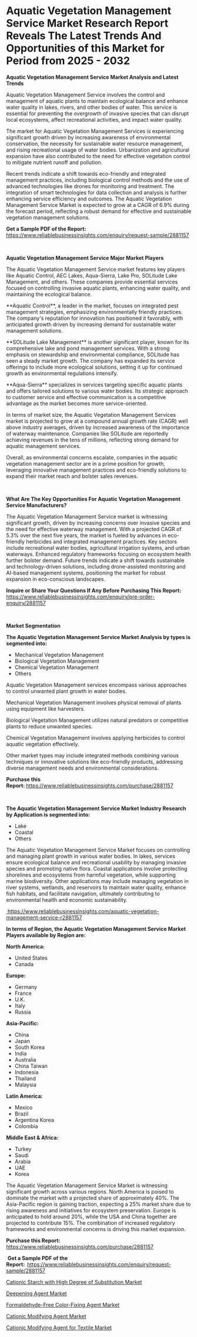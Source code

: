 <p><h1>Aquatic Vegetation Management Service Market Research Report Reveals The Latest Trends And Opportunities of this Market for Period from 2025 - 2032</h1></p><p><strong>Aquatic Vegetation Management Service Market Analysis and Latest Trends</strong></p>
<p><p>Aquatic Vegetation Management Service involves the control and management of aquatic plants to maintain ecological balance and enhance water quality in lakes, rivers, and other bodies of water. This service is essential for preventing the overgrowth of invasive species that can disrupt local ecosystems, affect recreational activities, and impact water quality. </p><p>The market for Aquatic Vegetation Management Services is experiencing significant growth driven by increasing awareness of environmental conservation, the necessity for sustainable water resource management, and rising recreational usage of water bodies. Urbanization and agricultural expansion have also contributed to the need for effective vegetation control to mitigate nutrient runoff and pollution. </p><p>Recent trends indicate a shift towards eco-friendly and integrated management practices, including biological control methods and the use of advanced technologies like drones for monitoring and treatment. The integration of smart technologies for data collection and analysis is further enhancing service efficiency and outcomes. The Aquatic Vegetation Management Service Market is expected to grow at a CAGR of 6.9% during the forecast period, reflecting a robust demand for effective and sustainable vegetation management solutions.</p></p>
<p><strong>Get a Sample PDF of the Report:&nbsp;</strong> <a href="https://www.reliablebusinessinsights.com/enquiry/request-sample/2881157?utm_campaign=950&utm_medium=2&utm_source=Github&utm_content=ia&utm_term=12032025&utm_id=aquatic-vegetation-management-service">https://www.reliablebusinessinsights.com/enquiry/request-sample/2881157</a></p>
<p>&nbsp;</p>
<p><strong>Aquatic Vegetation Management Service Major Market Players</strong></p>
<p><p>The Aquatic Vegetation Management Service market features key players like Aquatic Control, AEC Lakes, Aqua-Sierra, Lake Pro, SOLitude Lake Management, and others. These companies provide essential services focused on controlling invasive aquatic plants, enhancing water quality, and maintaining the ecological balance.</p><p>**Aquatic Control**, a leader in the market, focuses on integrated pest management strategies, emphasizing environmentally friendly practices. The company's reputation for innovation has positioned it favorably, with anticipated growth driven by increasing demand for sustainable water management solutions.</p><p>**SOLitude Lake Management** is another significant player, known for its comprehensive lake and pond management services. With a strong emphasis on stewardship and environmental compliance, SOLitude has seen a steady market growth. The company has expanded its service offerings to include more ecological solutions, setting it up for continued growth as environmental regulations intensify.</p><p>**Aqua-Sierra** specializes in services targeting specific aquatic plants and offers tailored solutions to various water bodies. Its strategic approach to customer service and effective communication is a competitive advantage as the market becomes more service-oriented.</p><p>In terms of market size, the Aquatic Vegetation Management Services market is projected to grow at a compound annual growth rate (CAGR) well above industry averages, driven by increased awareness of the importance of waterway maintenance. Companies like SOLitude are reportedly achieving revenues in the tens of millions, reflecting strong demand for aquatic management services.</p><p>Overall, as environmental concerns escalate, companies in the aquatic vegetation management sector are in a prime position for growth, leveraging innovative management practices and eco-friendly solutions to expand their market reach and bolster sales revenues.</p></p>
<p>&nbsp;</p>
<p><strong>What Are The Key Opportunities For Aquatic Vegetation Management Service Manufacturers?</strong></p>
<p><p>The Aquatic Vegetation Management Service market is witnessing significant growth, driven by increasing concerns over invasive species and the need for effective waterway management. With a projected CAGR of 5.3% over the next five years, the market is fueled by advances in eco-friendly herbicides and integrated management practices. Key sectors include recreational water bodies, agricultural irrigation systems, and urban waterways. Enhanced regulatory frameworks focusing on ecosystem health further bolster demand. Future trends indicate a shift towards sustainable and technology-driven solutions, including drone-assisted monitoring and AI-based management systems, positioning the market for robust expansion in eco-conscious landscapes.</p></p>
<p><strong>Inquire or Share Your Questions If Any Before Purchasing This Report:</strong> <a href="https://www.reliablebusinessinsights.com/enquiry/pre-order-enquiry/2881157?utm_campaign=950&utm_medium=2&utm_source=Github&utm_content=ia&utm_term=12032025&utm_id=aquatic-vegetation-management-service">https://www.reliablebusinessinsights.com/enquiry/pre-order-enquiry/2881157</a></p>
<p>&nbsp;</p>
<p><strong>Market Segmentation</strong></p>
<p><strong>The Aquatic Vegetation Management Service Market Analysis by types is segmented into:</strong></p>
<p><ul><li>Mechanical Vegetation Management</li><li>Biological Vegetation Management</li><li>Chemical Vegetation Management</li><li>Others</li></ul></p>
<p><p>Aquatic Vegetation Management services encompass various approaches to control unwanted plant growth in water bodies. </p><p>Mechanical Vegetation Management involves physical removal of plants using equipment like harvesters. </p><p>Biological Vegetation Management utilizes natural predators or competitive plants to reduce unwanted species. </p><p>Chemical Vegetation Management involves applying herbicides to control aquatic vegetation effectively. </p><p>Other market types may include integrated methods combining various techniques or innovative solutions like eco-friendly products, addressing diverse management needs and environmental considerations.</p></p>
<p><strong>Purchase this Report:&nbsp;</strong><a href="https://www.reliablebusinessinsights.com/purchase/2881157?utm_campaign=950&utm_medium=2&utm_source=Github&utm_content=ia&utm_term=12032025&utm_id=aquatic-vegetation-management-service">https://www.reliablebusinessinsights.com/purchase/2881157</a></p>
<p>&nbsp;</p>
<p><strong>The Aquatic Vegetation Management Service Market Industry Research by Application is segmented into:</strong></p>
<p><ul><li>Lake</li><li>Coastal</li><li>Others</li></ul></p>
<p><p>The Aquatic Vegetation Management Service Market focuses on controlling and managing plant growth in various water bodies. In lakes, services ensure ecological balance and recreational usability by managing invasive species and promoting native flora. Coastal applications involve protecting shorelines and ecosystems from harmful vegetation, while supporting marine biodiversity. Other applications may include managing vegetation in river systems, wetlands, and reservoirs to maintain water quality, enhance fish habitats, and facilitate navigation, ultimately contributing to environmental health and economic sustainability.</p></p>
<p><a href="https://www.reliablebusinessinsights.com/aquatic-vegetation-management-service-r2881157?utm_campaign=950&utm_medium=2&utm_source=Github&utm_content=ia&utm_term=12032025&utm_id=aquatic-vegetation-management-service">&nbsp;https://www.reliablebusinessinsights.com/aquatic-vegetation-management-service-r2881157</a></p>
<p><strong>In terms of Region, the Aquatic Vegetation Management Service Market Players available by Region are:</strong></p>
<p>
    <p> <strong> North America: </strong>
        <ul>
            <li>United States</li>
            <li>Canada</li>
        </ul>
        </p> 
    <p> <strong> Europe: </strong>
        <ul>
            <li>Germany</li>
            <li>France</li>
            <li>U.K.</li>
            <li>Italy</li>
            <li>Russia</li>
        </ul>
        </p> 
    <p> <strong> Asia-Pacific: </strong>
        <ul>
            <li>China</li>
            <li>Japan</li>
            <li>South Korea</li>
            <li>India</li>
            <li>Australia</li>
            <li>China Taiwan</li>
            <li>Indonesia</li>
            <li>Thailand</li>
            <li>Malaysia</li>
        </ul>
        </p> 
    <p> <strong> Latin America: </strong>
        <ul>
            <li>Mexico</li>
            <li>Brazil</li>
            <li>Argentina Korea</li>
            <li>Colombia</li>
        </ul>
        </p> 
    <p> <strong> Middle East & Africa: </strong>
        <ul>
            <li>Turkey</li>
            <li>Saudi</li>
            <li>Arabia</li>
            <li>UAE</li>
            <li>Korea</li>
        </ul>
    </p>
    </p>
<p><p>The Aquatic Vegetation Management Service Market is witnessing significant growth across various regions. North America is poised to dominate the market with a projected share of approximately 40%. The Asia-Pacific region is gaining traction, expecting a 25% market share due to rising awareness and initiatives for ecosystem preservation. Europe is anticipated to hold around 20%, while the USA and China together are projected to contribute 15%. The combination of increased regulatory frameworks and environmental concerns is driving this market expansion.</p></p>
<p><strong>Purchase this Report: </strong><a href="https://www.reliablebusinessinsights.com/purchase/2881157?utm_campaign=950&utm_medium=2&utm_source=Github&utm_content=ia&utm_term=12032025&utm_id=aquatic-vegetation-management-service">https://www.reliablebusinessinsights.com/purchase/2881157</a></p>
<p>&nbsp;<strong>Get a Sample PDF of the Report:&nbsp;&nbsp;</strong><a href="https://www.reliablebusinessinsights.com/enquiry/request-sample/2881157?utm_campaign=950&utm_medium=2&utm_source=Github&utm_content=ia&utm_term=12032025&utm_id=aquatic-vegetation-management-service">https://www.reliablebusinessinsights.com/enquiry/request-sample/2881157</a></p>
<p><strong></strong></p>
<p><p><a href="https://github.com/elvutedipela/Market-Research-Report-List-1/blob/main/cationic-starch-with-high-degree-of-substitution-market.md?utm_campaign=950&utm_medium=2&utm_source=Github&utm_content=ia&utm_term=12032025&utm_id=aquatic-vegetation-management-service">Cationic Starch with High Degree of Substitution Market</a></p><p><a href="https://github.com/ritooesiaba/Market-Research-Report-List-1/blob/main/deepening-agent-market.md?utm_campaign=950&utm_medium=2&utm_source=Github&utm_content=ia&utm_term=12032025&utm_id=aquatic-vegetation-management-service">Deepening Agent Market</a></p><p><a href="https://github.com/raaschadonle/Market-Research-Report-List-1/blob/main/formaldehyde-free-color-fixing-agent-market.md?utm_campaign=950&utm_medium=2&utm_source=Github&utm_content=ia&utm_term=12032025&utm_id=aquatic-vegetation-management-service">Formaldehyde-Free Color-Fixing Agent Market</a></p><p><a href="https://github.com/sawrovpipolo/Market-Research-Report-List-1/blob/main/cationic-modifying-agent-market.md?utm_campaign=950&utm_medium=2&utm_source=Github&utm_content=ia&utm_term=12032025&utm_id=aquatic-vegetation-management-service">Cationic Modifying Agent Market</a></p><p><a href="https://github.com/aarajlyre/Market-Research-Report-List-1/blob/main/cationic-modifying-agent-for-textile-market.md?utm_campaign=950&utm_medium=2&utm_source=Github&utm_content=ia&utm_term=12032025&utm_id=aquatic-vegetation-management-service">Cationic Modifying Agent for Textile Market</a></p></p>